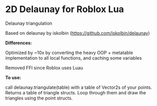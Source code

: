 # 2D Delaunay for Roblox Lua
Delaunay triangulation

Based on delaunay by iskolbin (https://github.com/iskolbin/delaunay)

**Differences:**

Optimized by ~10x by converting the heavy OOP + metatable implementation to all local functions, and caching some variables

Removed FFI since Roblox uses Luau

**To use:**

call delaunay.triangulate(table) with a table of Vector2s of your points. Returns a table of triangle structs. Loop through them and draw the triangles using the point structs.
